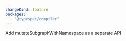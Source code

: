 ```yaml
---
changeKind: feature
packages:
  - "@typespec/compiler"
---
```


Add mutateSubgraphWithNamespace as a separate API
